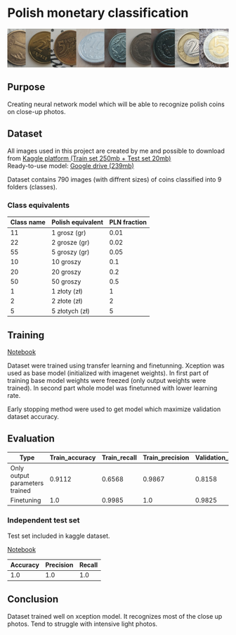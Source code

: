 # Polish monetary classification

![Banner](banner.png?raw=true "Coins banner")

## Purpose

Creating neural network model which will be able to recognize polish coins on close-up photos.

## Dataset

All images used in this project are created by me and possible to download from [Kaggle platform (Train set 250mb + Test set 20mb)](https://www.kaggle.com/dataset/3d332f1bb83f393ef0d8b60e014ab57ceffac075365231c065543b5562708909) \
Ready-to-use model: [Google drive (239mb)](https://drive.google.com/file/d/1BhPjHz6q7xsNcCSZjGq9cfh6hbvQECGH/view?usp=sharing)

Dataset contains 790 images (with diffrent sizes) of coins classified into 9 folders (classes). 

### Class equivalents

| Class name  | Polish equivalent | PLN fraction |
| ------------- | ------------- | ------------- |
| 11 | 1 grosz (gr) | 0.01 |
| 22 | 2 grosze (gr)| 0.02 |
| 55 | 5 groszy (gr) | 0.05 |
| 10 | 10 groszy | 0.1 |
| 20 | 20 groszy | 0.2 |
| 50 | 50 groszy | 0.5 |
| 1 | 1 złoty (zł) | 1 |
| 2 | 2 złote (zł) | 2 |
| 5 | 5 złotych (zł) | 5 |

## Training

[Notebook](https://github.com/Th3NiKo/Polish-monetary-classification/blob/main/Monetary_model_training.ipynb)

Dataset were trained using transfer learning and finetunning. Xception was used as base model (initialized with imagenet weights).
In first part of training base model weights were freezed (only output weights were trained).
In second part whole model was finetunned with lower learning rate. 

Early stopping method were used to get model which maximize validation dataset accuracy.


## Evaluation

| Type | Train_accuracy | Train_recall | Train_precision | Validation_accuracy | Validation_recall | Validation_precision | 
| ------------- | ------------- | ------------- | ------------- | ------------- | ------------- | ------------- |
| Only output parameters trained | 0.9112 | 0.6568 | 0.9867 | 0.8158 | 0.5439 | 0.9538 |
| Finetuning | 1.0 | 0.9985 | 1.0 | 0.9825 | 0.9737 | 0.9911 | 


### Independent test set

Test set included in kaggle dataset.

[Notebook](https://github.com/Th3NiKo/Polish-monetary-classification/blob/main/Evaluation_and_inference.ipynb)

| Accuracy | Precision | Recall |
| -------- | -------- | -------- |
| 1.0 | 1.0 | 1.0 |

## Conclusion

Dataset trained well on xception model. It recognizes most of the close up photos. Tend to struggle with intensive light photos.
